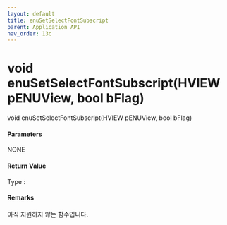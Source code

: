 ```yaml
---
layout: default
title: enuSetSelectFontSubscript
parent: Application API
nav_order: 13c
---
```

# void enuSetSelectFontSubscript\(HVIEW pENUView, bool bFlag\)

void enuSetSelectFontSubscript\(HVIEW pENUView, bool bFlag\)

#### Parameters

NONE

#### Return Value

Type :

#### Remarks

아직 지원하지 않는 함수입니다.

#### 



